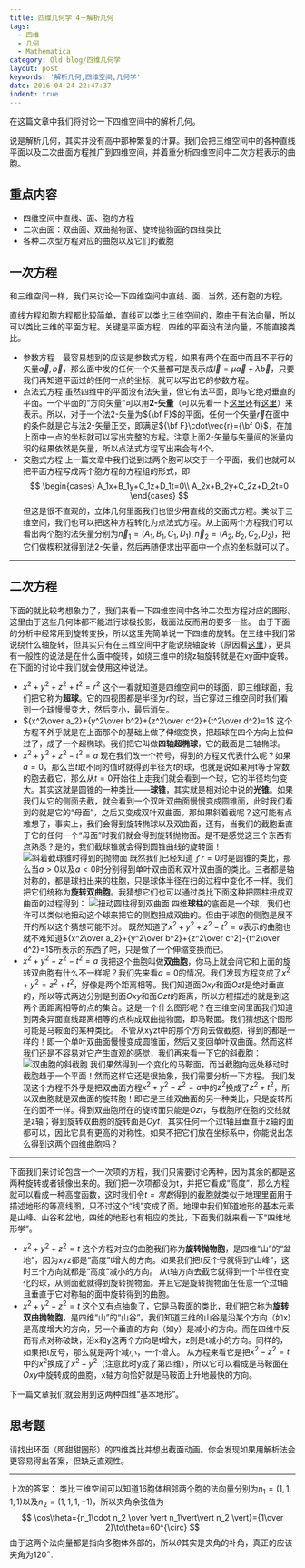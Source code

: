 ```yaml
---
title: 四维几何学 4－解析几何
tags:
  - 四维
  - 几何
  - Mathematica
category: Old blog/四维几何学
layout: post
keywords: '解析几何,四维空间,几何学'
date: 2016-04-24 22:47:37
indent: true
---
```

在这篇文章中我们将讨论一下四维空间中的解析几何。

说是解析几何，其实并没有高中那种繁复的计算。我们会把三维空间中的各种直线平面以及二次曲面方程推广到四维空间，并着重分析四维空间中二次方程表示的曲胞。
## 重点内容
* 四维空间中直线、面、胞的方程
* 二次曲面：双曲面、双曲抛物面、旋转抛物面的四维类比
* 各种二次型方程对应的曲胞以及它们的截胞
  
<!-- more -->

## 一次方程
和三维空间一样，我们来讨论一下四维空间中直线、面、当然，还有胞的方程。

直线方程和胞方程都比较简单，直线可以类比三维空间的，胞由于有法向量，所以可以类比三维的平面方程。关键是平面方程，四维的平面没有法向量，不能直接类比。
* 参数方程　最容易想到的应该是参数式方程，如果有两个在面中而且不平行的矢量$\vec{a},\vec{b}$，那么面中发的任何一个矢量都可是表示成$\vec{l}=\mu\vec{a}+\lambda\vec{b}$，只要我们再知道平面过的任何一点的坐标，就可以写出它的参数方程。
* 点法式方程 虽然四维中的平面没有法矢量，但它有法平面，即与它绝对垂直的平面。一个平面的“方向矢量”可以用**2-矢量**（可以先看一下[这里](http://wxyhly.github.io/2016/04/16/bivector4ds/)还有[这里](/article/2016/04/21/axial-vectors/)）来表示。所以，对于一个法2-矢量为${\bf F}$的平面，任何一个矢量$\vec{r}$在面中的条件就是它与法2-矢量正交，即满足${\bf F}\cdot\vec{r}={\bf 0}$，在加上面中一点的坐标就可以写出完整的方程。注意上面2-矢量与矢量间的张量内积的结果依然是矢量，所以点法式方程写出来会有4个。
* 交胞式方程 上一篇文章中我们说到过两个胞可以交于一个平面，我们也就可以把平面方程写成两个胞方程的方程组的形式，即
$$
\begin{cases}
A_1x+B_1y+C_1z+D_1t=0\\
A_2x+B_2y+C_2z+D_2t=0
\end{cases}
$$
但这是很不直观的，立体几何里面我们也很少用直线的交面式方程。类似于三维空间，我们也可以把这种方程转化为点法式方程。从上面两个方程我们可以看出两个胞的法矢量分别为$\vec{n}_1=(A_1,B_1,C_1,D_1),\vec{n}_2=(A_2,B_2,C_2,D_2)$，把它们做楔积就得到法2-矢量，然后再随便求出平面中一个点的坐标就可以了。
***
## 二次方程
下面的就比较考想象力了，我们来看一下四维空间中各种二次型方程对应的图形。这里由于这些几何体都不能进行球极投影，截面法反而用的要多一些。
由于下面的分析中经常用到旋转变换，所以这里先简单说一下四维的旋转。在三维中我们常说绕什么轴旋转，但其实只有在三维空间中才能说绕轴旋转（原因看[这里](/2016/04/21/axial-vectors/)），更具有一般性的说法是在什么面中旋转，如绕三维中的绕z轴旋转就是在xy面中旋转。在下面的讨论中我们就会使用这种说法。

* $x^2+y^2+z^2+t^2=r^2$
这个一看就知道是四维空间中的球面，即三维球面，我们把它称为**超球**。它的四视图都是半径为$r$的球，当它穿过三维空间时我们看到一个球慢慢变大，然后变小，最后消失。
* ${x^2\over a_2}+{y^2\over b^2}+{z^2\over c^2}+{t^2\over d^2}=1$
这个方程不外乎就是在上面那个的基础上做了伸缩变换，把超球在四个方向上拉伸过了，成了一个超椭球。我们把它叫做**四轴超椭球**，它的截面是三轴椭球。
* $x^2+y^2+z^2-t^2=a$
现在我们改一个符号，得到的方程又代表什么呢？如果$a=0$，那么当$t$取不同的值时就得到半径为$t$的球，也就是说如果用t等于常数的胞去截它，那么从$t=0$开始往上走我们就会看到一个球，它的半径均匀变大。其实这就是圆锥的一种类比——**球锥**，其实就是相对论中说的**光锥**。如果我们从它的侧面去截，就会看到一个双叶双曲面慢慢变成圆锥面，此时我们看到的就是它的“母面”，之后又变成双叶双曲面。那如果斜着截呢？这可能有点难想了，事实上，我们会得到旋转椭球以及双曲面，还有，当我们的截胞垂直于它的任何一个“母面”时我们就会得到旋转抛物面。是不是感觉这三个东西有点熟悉？是的，我们截球锥就会得到圆锥曲线的旋转面！
![斜着截球锥时得到的抛物面](2016/spherelinder2.gif)
既然我们已经知道了$r=0$时是圆锥的类比，那么当$a\gt0$以及$a\lt0$时分别得到单叶双曲面和双叶双曲面的类比。三者都是轴对称的，都是球扫出来的柱胞，只是球体半径在扫的过程中变化不一样。我们把它们统称为**旋转双曲胞**。我猜想它们也可以通过类比下面这种把圆柱扭成双曲面的过程得到：
![扭动圆柱得到双曲面](2016/hyperbol.gif)
四维**球柱**的底面是一个球，我们也许可以类似地扭动这个球来把它的侧胞扭成双曲的。但由于球胞的侧胞是展不开的所以这个猜想可能不对。
既然知道了$x^2+y^2+z^2-t^2=a$表示的曲胞也就不难知道${x^2\over a_2}+{y^2\over b^2}+{z^2\over c^2}-{t^2\over d^2}=1$所表示的东西了吧，只是做了一个伸缩变换而已。
* $x^2+y^2-z^2-t^2=a$
我把这个曲胞叫做**双曲胞**，你马上就会问它和上面的旋转双曲胞有什么不一样呢？我们先来看$a=0$的情况。我们发现方程变成了$x^2+y^2=z^2+t^2$，好像是两个距离相等。我们知道面$Oxy$和面$Ozt$是绝对垂直的，所以等式两边分别是到面$Oxy$和面$Ozt$的距离，所以方程描述的就是到这两个面距离相等的点的集合。这是一个什么图形呢？在三维空间里面我们知道到两条异面直线距离相等的点构成双曲抛物面，即马鞍面。我们猜想这个图形可能是马鞍面的某种类比。
不管从xyzt中的那个方向去做截胞，得到的都是一样的！即一个单叶双曲面慢慢变成圆锥面，然后又变回单叶双曲面。然而这样我们还是不容易对它产生直观的感觉，我们再来看一下它的斜截胞：
![双曲胞的斜截胞](2016/addle.gif)
我们果然得到一个变化的马鞍面，而当截胞向远处移动时截胞趋于一个平面！然而这样它还是很抽象，我们需要分析一下方程。
我们发现这个方程不外乎是把双曲面方程$x^2+y^2-z^2=a$中的$z^2$换成了$z^2+t^2$，所以双曲胞就是双曲面的旋转胞！即它是三维双曲面的另一种类比，只是旋转所在的面不一样。得到双曲胞所在的旋转面只能是$Ozt$，与截胞所在胞的交线就是z轴；得到旋转双曲胞的旋转面是$Oyt$，其实任何一个过t轴且垂直于z轴的面都可以，因此它具有更高的对称性。如果不把它们放在坐标系中，你能说出怎么得到这两个四维曲胞吗？
***
下面我们来讨论包含一个一次项的方程，我们只需要讨论两种，因为其余的都是这两种旋转或者镜像出来的。我们把一次项都设为t，并把它看成“高度”，那么方程就可以看成一种高度函数，这时我们令$t=常数$得到的截胞就类似于地理里面用于描述地形的等高线图，只不过这个“线”变成了面。地理中我们知道地形的基本元素是山峰、山谷和盆地，四维的地形也有相应的类比，下面我们就来看一下“四维地形学”。

* $x^2+y^2+z^2=t$
这个方程对应的曲胞我们称为**旋转抛物胞**，是四维“山”的“盆地”，因为xyz都是“高度”t增大的方向。如果我们把t反个号就得到“山峰”，这时三个方向就都是“高度”减小的方向。
从t轴方向去截它就得到一个半径在变化的球，从侧面截就得到旋转抛物面。并且它是旋转抛物面在任意一个过t轴且垂直于它对称轴的面中旋转得到的曲胞。
* $x^2+y^2-z^2=t$
这个又有点抽象了，它是马鞍面的类比，我们把它称为**旋转双曲抛物胞**，是四维“山”的“山谷”。我们知道三维的山谷是沿某个方向（如x）是高度增大的方向，另一个垂直的方向（如y）是减小的方向。而在四维中反而有点对称破缺，沿x和y这两个方向是t增大，z则是t减小的方向。同样的，如果把t反号，那么就是两个减小，一个增大。
从方程来看它是把$x^2-z^2=t$中的$x^2$换成了$x^2+y^2$（注意此时y成了第四维），所以它可以看成是马鞍面在$Oxy$中旋转成的曲胞，x轴方向恰好就是马鞍面上升地最快的方向。

下一篇文章我们就会用到这两种四维“基本地形”。

## 思考题
请找出环面（即甜甜圈形）的四维类比并想出截面动画。你会发现如果用解析法会更容易得出答案，但缺乏直观性。
***
上次的答案：
类比三维空间可以知道16胞体相邻两个胞的法向量分别为$n_1=(1,1,1,1)$以及$n_2=(1,1,1,-1)$，所以夹角余弦值为
$$
\cos\theta={n_1\cdot n_2 \over \vert n_1\vert\vert n_2 \vert}={1\over 2}\to\theta=60^{\circ}
$$
由于这两个法向量都是指向多胞体外部的，所以$\theta$其实是夹角的补角，真正的应该夹角为$120^{\circ}$.



